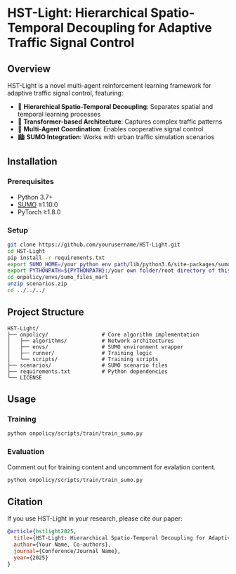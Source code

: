 # HST-Light: Hierarchical Spatio-Temporal Decoupling for Adaptive Traffic Signal Control
## Overview

HST-Light is a novel multi-agent reinforcement learning framework for adaptive traffic signal control, featuring:

- 🚦 **Hierarchical Spatio-Temporal Decoupling**: Separates spatial and temporal learning processes
- 🧠 **Transformer-based Architecture**: Captures complex traffic patterns
- 🚗 **Multi-Agent Coordination**: Enables cooperative signal control
- 🏙️ **SUMO Integration**: Works with urban traffic simulation scenarios

## Installation

### Prerequisites
- Python 3.7+
- [SUMO](https://www.eclipse.org/sumo/) ≥1.10.0
- PyTorch ≥1.8.0

### Setup
```bash
git clone https://github.com/yourusername/HST-Light.git
cd HST-Light
pip install -r requirements.txt
export SUMO_HOME=/your python env path/lib/python3.6/site-packages/sumo
export PYTHONPATH=${PYTHONPATH}:/your own folder/root directory of this folder
cd onpolicy/envs/sumo_files_marl
unzip scenarios.zip
cd ../../../
```

## Project Structure

```
HST-Light/
├── onpolicy/                 # Core algorithm implementation
│   ├── algorithms/           # Network architectures
│   ├── envs/                 # SUMO environment wrapper
│   ├── runner/               # Training logic
│   └── scripts/              # Training scripts
├── scenarios/                # SUMO scenario files
├── requirements.txt          # Python dependencies
└── LICENSE
```

## Usage

### Training
```bash
python onpolicy/scripts/train/train_sumo.py
```

### Evaluation
Comment out for training content and uncomment for evalation content.
```bash
python onpolicy/scripts/train/train_sumo.py
```

## Citation

If you use HST-Light in your research, please cite our paper:

```bibtex
@article{hstlight2025,
  title={HST-Light: Hierarchical Spatio-Temporal Decoupling for Adaptive Traffic Signal Control},
  author={Your Name, Co-authors},
  journal={Conference/Journal Name},
  year={2025}
}
```
